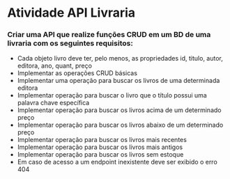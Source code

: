 # Atividade API Livraria
### Criar uma API que realize funções CRUD em um BD de uma livraria com os seguintes requisitos:
- Cada objeto livro deve ter, pelo menos, as propriedades id, titulo, autor, editora, ano, quant, preço
- Implementar as operações CRUD básicas
- Implementar uma operação para buscar os livros de uma determinada editora
- Implementar operação para buscar o livro que o título possui uma palavra chave específica
- Implementar operação para buscar os livros acima de um determinado preço
- Implementar operação para buscar os livros abaixo de um determinado preço
- Implementar operação para buscar os livros mais recentes
- Implementar operação para buscar os livros mais antigos
- Implementar operação para buscar os livros sem estoque
- Em caso de acesso a um endpoint inexistente deve ser exibido o erro 404